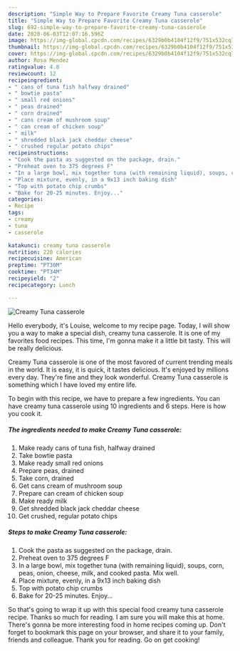 ```yaml
---
description: "Simple Way to Prepare Favorite Creamy Tuna casserole"
title: "Simple Way to Prepare Favorite Creamy Tuna casserole"
slug: 692-simple-way-to-prepare-favorite-creamy-tuna-casserole
date: 2020-06-03T12:07:16.596Z
image: https://img-global.cpcdn.com/recipes/6329b0b4104f12f9/751x532cq70/creamy-tuna-casserole-recipe-main-photo.jpg
thumbnail: https://img-global.cpcdn.com/recipes/6329b0b4104f12f9/751x532cq70/creamy-tuna-casserole-recipe-main-photo.jpg
cover: https://img-global.cpcdn.com/recipes/6329b0b4104f12f9/751x532cq70/creamy-tuna-casserole-recipe-main-photo.jpg
author: Rosa Mendez
ratingvalue: 4.8
reviewcount: 12
recipeingredient:
- " cans of tuna fish halfway drained"
- " bowtie pasta"
- " small red onions"
- " peas drained"
- " corn drained"
- " cans cream of mushroom soup"
- " can cream of chicken soup"
- " milk"
- " shredded black jack cheddar cheese"
- " crushed regular potato chips"
recipeinstructions:
- "Cook the pasta as suggested on the package, drain."
- "Preheat oven to 375 degrees F"
- "In a large bowl, mix together tuna (with remaining liquid), soups, corn, peas, onion, cheese, milk, and cooked pasta. Mix well."
- "Place mixture, evenly, in a 9x13 inch baking dish"
- "Top with potato chip crumbs"
- "Bake for 20-25 minutes. Enjoy..."
categories:
- Recipe
tags:
- creamy
- tuna
- casserole

katakunci: creamy tuna casserole 
nutrition: 220 calories
recipecuisine: American
preptime: "PT30M"
cooktime: "PT34M"
recipeyield: "2"
recipecategory: Lunch

---
```



![Creamy Tuna casserole](https://img-global.cpcdn.com/recipes/6329b0b4104f12f9/751x532cq70/creamy-tuna-casserole-recipe-main-photo.jpg)

Hello everybody, it's Louise, welcome to my recipe page. Today, I will show you a way to make a special dish, creamy tuna casserole. It is one of my favorites food recipes. This time, I'm gonna make it a little bit tasty. This will be really delicious.

Creamy Tuna casserole is one of the most favored of current trending meals in the world. It is easy, it is quick, it tastes delicious. It's enjoyed by millions every day. They're fine and they look wonderful. Creamy Tuna casserole is something which I have loved my entire life.




To begin with this recipe, we have to prepare a few ingredients. You can have creamy tuna casserole using 10 ingredients and 6 steps. Here is how you cook it.

<!--inarticleads1-->

##### The ingredients needed to make Creamy Tuna casserole:

1. Make ready  cans of tuna fish, halfway drained
1. Take  bowtie pasta
1. Make ready  small red onions
1. Prepare  peas, drained
1. Take  corn, drained
1. Get  cans cream of mushroom soup
1. Prepare  can cream of chicken soup
1. Make ready  milk
1. Get  shredded black jack cheddar cheese
1. Get  crushed, regular potato chips




<!--inarticleads2-->

##### Steps to make Creamy Tuna casserole:

1. Cook the pasta as suggested on the package, drain.
1. Preheat oven to 375 degrees F
1. In a large bowl, mix together tuna (with remaining liquid), soups, corn, peas, onion, cheese, milk, and cooked pasta. Mix well.
1. Place mixture, evenly, in a 9x13 inch baking dish
1. Top with potato chip crumbs
1. Bake for 20-25 minutes. Enjoy...




So that's going to wrap it up with this special food creamy tuna casserole recipe. Thanks so much for reading. I am sure you will make this at home. There's gonna be more interesting food in home recipes coming up. Don't forget to bookmark this page on your browser, and share it to your family, friends and colleague. Thank you for reading. Go on get cooking!
